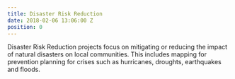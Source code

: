 ```yaml
---
title: Disaster Risk Reduction
date: 2018-02-06 13:06:00 Z
position: 0
---
```


Disaster Risk Reduction projects focus on mitigating or reducing the impact of natural disasters on local communities. This includes mapping for prevention planning for crises such as hurricanes, droughts, earthquakes and floods. 